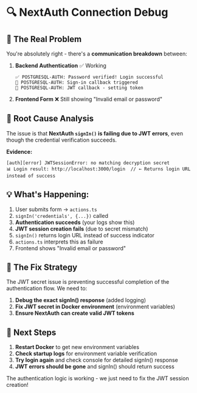 # 🔍 NextAuth Connection Debug

## 🎯 The Real Problem

You're absolutely right - there's a **communication breakdown** between:

1. **Backend Authentication** ✅ Working
   ```
   ✅ POSTGRESQL-AUTH: Password verified! Login successful
   🚪 POSTGRESQL-AUTH: Sign-in callback triggered
   🎫 POSTGRESQL-AUTH: JWT callback - setting token
   ```

2. **Frontend Form** ❌ Still showing "Invalid email or password"

## 🔧 Root Cause Analysis

The issue is that **NextAuth `signIn()` is failing due to JWT errors**, even though the credential verification succeeds.

**Evidence:**
```
[auth][error] JWTSessionError: no matching decryption secret
📊 Login result: http://localhost:3000/login  // ← Returns login URL instead of success
```

## 💡 What's Happening:

1. User submits form → `actions.ts`
2. `signIn('credentials', {...})` called
3. **Authentication succeeds** (your logs show this)
4. **JWT session creation fails** (due to secret mismatch)
5. `signIn()` returns login URL instead of success indicator
6. `actions.ts` interprets this as failure
7. Frontend shows "Invalid email or password"

## 🎯 The Fix Strategy

The JWT secret issue is preventing successful completion of the authentication flow. We need to:

1. **Debug the exact signIn() response** (added logging)
2. **Fix JWT secret in Docker environment** (environment variables)
3. **Ensure NextAuth can create valid JWT tokens**

## 🚀 Next Steps

1. **Restart Docker** to get new environment variables
2. **Check startup logs** for environment variable verification
3. **Try login again** and check console for detailed signIn() response
4. **JWT errors should be gone** and signIn() should return success

The authentication logic is working - we just need to fix the JWT session creation!